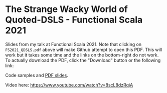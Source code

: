 # The Strange Wacky World of Quoted-DSLS - Functional Scala 2021

Slides from my talk at Functional Scala 2021. Note that clicking on `FS2021_QDSLS.pdf` above will make Github attempt to open this PDF. This will work but it takes some time and the links on the bottom-right do not work. To actually download the PDF, click the "Download" button or the following link:

Code samples and [PDF slides](https://github.com/deusaquilus/qdsls-presentation/raw/master/FS2021_QDSLS.pdf).

Video here: https://www.youtube.com/watch?v=8scL8dzRqjA
